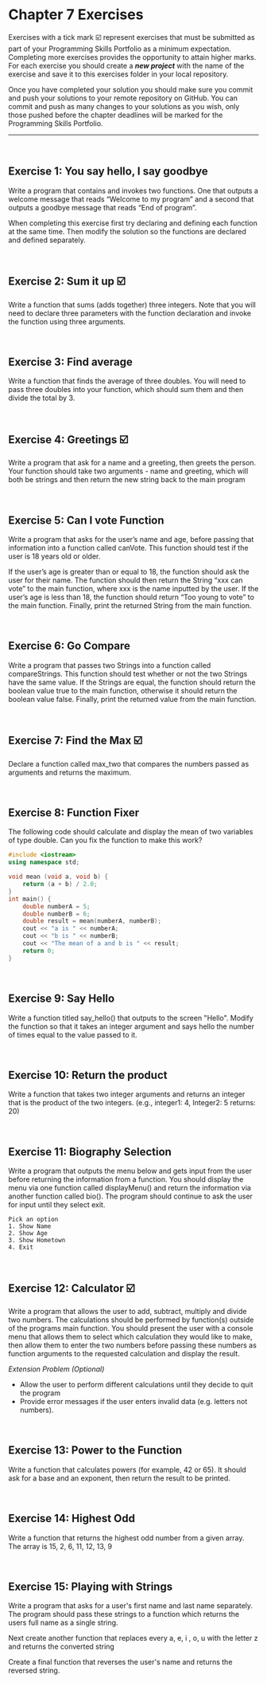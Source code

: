 # Chapter 7 Exercises

Exercises with a tick mark :ballot_box_with_check: represent exercises that must be submitted as part of your Programming Skills Portfolio as a minimum expectation. Completing more exercises provides the opportunity to attain higher marks. For each exercise you should create a _**new project**_ with the name of the exercise and save it to this exercises folder in your local repository.

Once you have completed your solution you should make sure you commit and push your solutions to your remote repository on GitHub. You can commit and push as many changes to your solutions as you wish, only those pushed before the chapter deadlines will be marked for the Programming Skills Portfolio.  

---
&nbsp;

## Exercise 1: You say hello, I say goodbye

Write a program that contains and invokes two functions. One that outputs a welcome message that reads “Welcome to my program” and a second that outputs a goodbye message that reads “End of program”.

When completing this exercise first try declaring and defining each function at the same time. Then modify the solution so the functions are declared and defined separately.

&nbsp;
&nbsp;

## Exercise 2: Sum it up :ballot_box_with_check:

Write a function that sums (adds together) three integers. Note that you will need to declare three parameters with the function declaration and invoke the function using three arguments.

&nbsp;
&nbsp;

## Exercise 3: Find average

Write a function that finds the average of three doubles. You will need to pass three doubles into your function, which should sum them and then divide the total by 3.

&nbsp;
&nbsp;

## Exercise 4: Greetings :ballot_box_with_check:

Write a program that ask for a name and a greeting, then greets the person. Your function should take two arguments - name and greeting, which will both be strings and then return the new string back to the main program

&nbsp;
&nbsp;

## Exercise 5: Can I vote Function

Write a program that asks for the user’s name and age, before passing that information into a function called canVote. This function should test if the user is 18 years old or older.

If the user’s age is greater than or equal to 18, the function should ask the user for their name.
The function should then return the String “xxx can vote” to the main function, where xxx is the name inputted by the user. If the user’s age is less than 18, the function should return “Too young to vote” to the main function. Finally, print the returned String from the main function.

&nbsp;
&nbsp;

## Exercise 6: Go Compare

Write a program that passes two Strings into a function called compareStrings. This function should test whether or not the two Strings have the same value. If the Strings are equal, the function should return the boolean value true to the main function, otherwise it should return the boolean value false. Finally, print the returned value from the main function.

&nbsp;
&nbsp;

## Exercise 7: Find the Max :ballot_box_with_check:

Declare a function called max_two that compares the numbers passed as arguments and returns the maximum.

&nbsp;
&nbsp;

## Exercise 8: Function Fixer

The following code should calculate and display the mean of two variables of type double. Can you fix the function to make this work?

```C++
#include <iostream>
using namespace std;

void mean (void a, void b) {
    return (a + b) / 2.0;
}
int main() {
    double numberA = 5;
    double numberB = 6;
    double result = mean(numberA, numberB);
    cout << "a is " << numberA;
    cout << "b is " << numberB;
    cout << "The mean of a and b is " << result;
    return 0;
}
```

&nbsp;
&nbsp;

## Exercise 9: Say Hello

Write a function titled say_hello() that outputs to the screen "Hello". Modify the function so that it takes an integer argument and says hello the number of times equal to the value passed to it.

&nbsp;
&nbsp;

## Exercise 10: Return the product

Write a function that takes two integer arguments and returns an integer that is the product of the two integers. (e.g., integer1: 4, Integer2: 5 returns: 20)

&nbsp;
&nbsp;

## Exercise 11: Biography Selection

Write a program that outputs the menu below and gets input from the user before returning the information from a function. You should display the menu via one function called displayMenu() and return the information via another function called bio(). The program should continue to ask the user for input until they select exit.

```
Pick an option
1. Show Name
2. Show Age
3. Show Hometown
4. Exit
```

&nbsp;
&nbsp;

## Exercise 12: Calculator :ballot_box_with_check: 

Write a program that allows the user to add, subtract, multiply and divide two numbers.
The calculations should be performed by function(s) outside of the programs main function. You should present the user with a console menu that allows them to select which calculation they would like to make, then allow them to enter the two numbers before passing these numbers as function arguments to the requested calculation and display the result.

*Extension Problem (Optional)*

* Allow the user to perform different calculations until they decide to quit the program
* Provide error messages if the user enters invalid data (e.g. letters not numbers).

&nbsp;
&nbsp;

## Exercise 13: Power to the Function

Write a function that calculates powers (for example, 42 or 65). It should ask for a base and an exponent, then return the result to be printed.

&nbsp;
&nbsp;

## Exercise 14: Highest Odd

Write a function that returns the highest odd number from a given array. The array is 15, 2, 6, 11, 12, 13, 9

&nbsp;
&nbsp;

## Exercise 15: Playing with Strings

Write a program that asks for a user's first name and last name separately. The program should pass these strings to a function which returns the users full name as a single string.

Next create another function that replaces every a, e, i , o, u with the letter z and returns the converted string

Create a final function that reverses the user's name and returns the reversed string.
